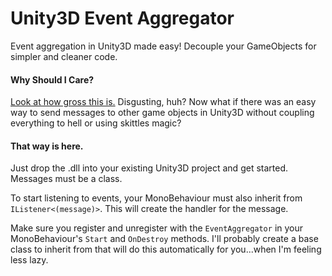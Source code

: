 Unity3D Event Aggregator
======================

Event aggregation in Unity3D made easy!  Decouple your GameObjects for simpler and cleaner code.

#### Why Should I Care?
[Look at how gross this is.](http://docs.unity3d.com/412/Documentation/ScriptReference/index.Accessing_Other_Game_Objects.html)  Disgusting, huh?  Now what if there was an easy way to send messages to other game objects in Unity3D without coupling everything to hell or using skittles magic?

#### That way is here.
Just drop the .dll into your existing Unity3D project and get started.  Messages must be a class.

To start listening to events, your MonoBehaviour must also inherit from `IListener<(message)>`.  This will create the handler for the message.

Make sure you register and unregister with the `EventAggregator` in your MonoBehaviour's `Start` and `OnDestroy` methods.  I'll probably create a base class to inherit from that will do this automatically for you...when I'm feeling less lazy.
